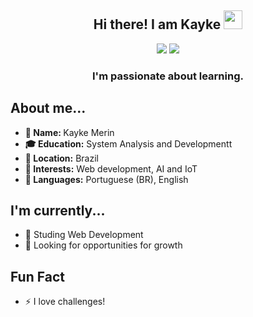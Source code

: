 <h2 align="center"> <div>Hi there! I am Kayke <img src="https://media.giphy.com/media/hvRJCLFzcasrR4ia7z/giphy.gif" width="30px">
  </div>
</h2>



<div align="center">

[<img src="https://img.shields.io/badge/linkedin-%230077B5.svg?&style=for-the-badge&logo=linkedin&logoColor=white" />](https://www.linkedin.com/in/kayke-merin/) 
[<img src = "https://img.shields.io/badge/instagram-%23E4405F.svg?&style=for-the-badge&logo=instagram&logoColor=white">](https://www.instagram.com/kaykemerin/) 

<h3>I'm passionate about learning.</h3>

 </div>

<h2>About me...</h2>



<ul>
  <li><b>👤 Name: </b> Kayke Merin</li>
  <li><b>🎓 Education:</b> System Analysis and Developmentt</li>
  <li><b>📍 Location:</b> Brazil</li>
  <li><b>💼 Interests:</b> Web development, AI and IoT</li>
  <li><b>📣 Languages:</b> Portuguese (BR), English</li>
</ul>

<h2> I'm currently...</h2>

- 🔭 Studing Web Development
- 👯 Looking for opportunities for growth

<h2> Fun Fact</h2>

- ⚡ I love challenges!

  

